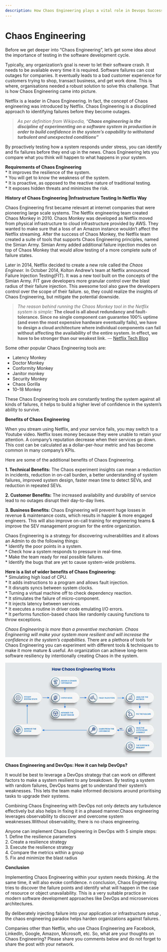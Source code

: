 ```yaml
---
description: How Chaos Engineering plays a vital role in Devops Success
---
```


# Chaos Engineering

Before we get deeper into “Chaos Engineering”, let’s get some idea about the importance of testing in the software development cycle.

Typically, any organization’s goal is never to let their software crash. It needs to be available every time it is required. Software failures can cost outages for companies. It eventually leads to a bad customer experience for customers trying to shop, transact business, and get work done. This is where, organisations needed a robust solution to solve this challenge. That is how Chaos Engineering came into picture.

Netflix is a leader in Chaos Engineering. In fact, the concept of Chaos engineering was introduced by Netflix. Chaos Engineering is a disciplined approach to identifying failures before they become outages.

> _As per definition from Wikipedia, “**Chaos engineering is the discipline of experimenting on a software system in production in order to build confidence in the system’s capability to withstand turbulent and unexpected conditions”**_

By proactively testing how a system responds under stress, you can identify and fix failures before they end up in the news. Chaos Engineering lets you compare what you think will happen to what happens in your system.

**Requirements of Chaos Engineering**\
 \* It improves the resilience of the system.\
 \* You will get to know the weakness of the system.\
 \* It is proactive, as opposed to the reactive nature of traditional testing.\
 \* It exposes hidden threats and minimizes the risk.

**History of Chaos Engineering |Infrastructure Testing In Netflix Way**

Chaos Engineering first became relevant at internet companies that were pioneering large scale systems. The Netflix engineering team created Chaos Monkey in 2010. Chaos Monkey was developed as Netflix moved from physical infrastructure to cloud infrastructure provided by AWS. They wanted to make sure that a loss of an Amazon instance wouldn’t affect the Netflix streaming. After the success of Chaos Monkey, the Netflix team created a suite of tools that supports Chaos Engineering principles, named the Simian Army. Simian Army added additional failure injection modes on top of Chaos Monkey that would allow testing of a more complete suite of failure states.

Later in 2014, Netflix decided to create a new role called the _Chaos Engineer._ In October 2014, Kolton Andrew’s team at Netflix announced Failure Injection Testing(FIT). It was a new tool built on the concepts of the Simian Army. FIT gave developers more granular control over the blast radius of their failure injection. This awesome tool also gave the developers control over the scope of their failure. so, they could realize the insights of Chaos Engineering, but mitigate the potential downside.

> _The reason behind running the Chaos Monkey tool in the Netflix system is simple:_ **The cloud is all about redundancy and fault-tolerance. Since no single component can guarantee 100% uptime (and even the most expensive hardware eventually fails), we have to design a cloud architecture where individual components can fail without affecting the availability of the entire system. In effect, we have to be stronger than our weakest link.** — [Netflix Tech Blog](https://medium.com/netflix-techblog/the-netflix-simian-army-16e57fbab116)

Some other popular Chaos Engineering tools are:

* Latency Monkey
* Doctor Monkey
* Conformity Monkey
* Janitor monkey
* Security Monkey
* Chaos Gorilla
* 10–18 Monkey

These Chaos Engineering tools are constantly testing the system against all kinds of failures, it helps to build a higher level of confidence in the system’s ability to survive.

**Benefits of Chaos Engineering**

When you stream using Netflix, and your service fails, you may switch to a Youtube video. Netflix loses money because they were unable to retain your attention. A company’s reputation decrease when their services go down. This cost can be calculated as a dollar-per-hour metric and has become common in many company’s KPIs.

Here are some of the additional benefits of Chaos Engineering.

**1. Technical Benefits:** The Chaos experiment insights can mean a reduction in incidents, reduction in on-call burden, a better understanding of system failures, improved system design, faster mean time to detect SEVs, and reduction in repeated SEVs.

**2. Customer Benefits:** The increased availability and durability of service lead to no outages disrupt their day-to-day lives.

**3. Business Benefits:** Chaos Engineering will prevent huge losses in revenue & maintenance costs, which results in happier & more engaged engineers. This will also improve on-call training for engineering teams & improve the SEV management program for the entire organization.

Chaos Engineering is a strategy for discovering vulnerabilities and it allows an Admin to do the following things:\
 \* Identify the poor points in a system.\
 \* Check how a system responds to pressure in real-time.\
 \* Make the team ready for real possible failures.\
 \* Identify the bugs that are yet to cause system-wide problems.

**Here is a list of wider benefits of Chaos Engineering:**\
 \* Simulating high load of CPU.\
 \* It adds instructions to a program and allows fault injection.\
 \* It disrupts syncs between system clocks.\
 \* Turning a virtual machine off to check dependency reaction.\
 \* It stimulates the failure of micro-component.\
 \* It injects latency between services.\
 \* It executes a routine in driver code emulating I/O errors.\
 \* It performs function-based chaos like randomly causing functions to throw exceptions.

_Chaos Engineering is more than a preventive mechanism. Chaos Engineering will make your system more resilient and will increase the confidence in the system’s capabilities._ There are a plethora of tools for Chaos Engineering you can experiment with different tools & techniques to make it more mature & useful. An organization can achieve long-term software resiliency by intentionally creating Chaos in the system.

![](<../.gitbook/assets/image (46).png>)

**Chaos Engineering and DevOps: How it can help DevOps?**

It would be best to leverage a DevOps strategy that can work on different factors to make a system resilient to any breakdown. By testing a system with random failures, DevOps teams get to understand their system’s weaknesses. This lets the team make informed decisions around prioritising tasks to upgrade their systems.

Combining Chaos Engineering with DevOps not only detects any turbulence effectively but also helps in fixing it in a phased manner.Chaos engineering leverages observability to discover and overcome system weaknesses.Without observability, there is no chaos engineering.

Anyone can implement Chaos Engineering in DevOps with 5 simple steps:\
 1\. Define the resilience parameters\
 2\. Create a resilience strategy\
 3\. Execute the resilience strategy\
 4\. Compare the metrics within a group\
 5\. Fix and minimize the blast radius

**Conclusion**

Implementing Chaos Engineering within your system needs thinking. At the same time, it will also evoke confidence. n conclusion, Chaos Engineering tries to discover the failure points and identify what will happen in the case of resource or object unavailability. This is a very suitable practice in modern software development approaches like DevOps and microservices architectures.

By deliberately injecting failure into your application or infrastructure setup , the chaos engineering paradox helps harden organizations against failures.

Companies other than Netflix, who use Chaos Engineering are Facebook, LinkedIn, Google, Amazon, Microsoft, etc. So, what are your thoughts on Chaos Engineering? Please share you comments below and do not forget to share the post with your network.
